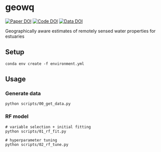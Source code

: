 # geowq

[![Paper DOI](https://img.shields.io/badge/Paper-XXXX/XXXX-blue.svg)](https://doi.org) [![Code DOI](https://img.shields.io/badge/Code-XXXX/XXXX-blue.svg)](https://doi.org) [![Data DOI](https://img.shields.io/badge/Data-XXXX/XXXX-blue.svg)](https://doi.org)

Geographically aware estimates of remotely sensed water properties for estuaries

## Setup

```shell
conda env create -f environment.yml
```

## Usage

### Generate data

```shell
python scripts/00_get_data.py
```

### RF model

```shell
# variable selection + initial fitting
python scripts/01_rf_fit.py

# hyperparameter tuning
python scripts/02_rf_tune.py
```
